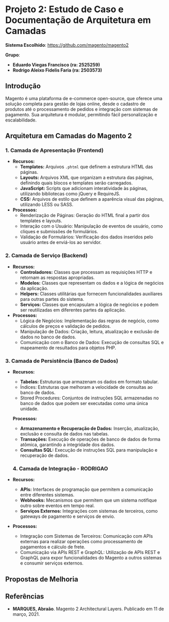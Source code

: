 # Projeto 2: Estudo de Caso e Documentação de Arquitetura em Camadas
**Sistema Escolhido**: https://github.com/magento/magento2

**Grupo**:  
- **Eduardo Viegas Francisco (ra: 2525259)**
- **Rodrigo Aleixo Fidelis Faria (ra: 2503573)**

## Introdução
Magento é uma plataforma de e-commerce open-source, que oferece uma solução completa para gestão de lojas online, desde o cadastro de produtos até o processamento de pedidos e integração com sistemas de pagamento. Sua arquitetura é modular, permitindo fácil personalização e escalabilidade.

## Arquitetura em Camadas do Magento 2

### 1. Camada de Apresentação (Frontend)
- **Recursos:**
  - **Templates:** Arquivos `.phtml` que definem a estrutura HTML das páginas.
  - **Layouts:** Arquivos XML que organizam a estrutura das páginas, definindo quais blocos e templates serão carregados.
  - **JavaScript:** Scripts que adicionam interatividade às páginas, utilizando bibliotecas como jQuery e RequireJS.
  - **CSS:** Arquivos de estilo que definem a aparência visual das páginas, utilizando LESS ou SASS.
- **Processos:**
  - Renderização de Páginas: Geração do HTML final a partir dos templates e layouts.
  - Interação com o Usuário: Manipulação de eventos de usuário, como cliques e submissões de formulários.
  - Validação de Formulários: Verificação dos dados inseridos pelo usuário antes de enviá-los ao servidor.

### 2. Camada de Serviço (Backend) 
- **Recursos:**
  - **Controladores:** Classes que processam as requisições HTTP e retornam as respostas apropriadas.
  - **Modelos:** Classes que representam os dados e a lógica de negócios da aplicação.
  - **Helpers:** Classes utilitárias que fornecem funcionalidades auxiliares para outras partes do sistema.
  - **Serviços:** Classes que encapsulam a lógica de negócios e podem ser reutilizadas em diferentes partes da aplicação.
- **Processos:**
  - Lógica de Negócios: Implementação das regras de negócio, como cálculos de preços e validação de pedidos.
  - Manipulação de Dados: Criação, leitura, atualização e exclusão de dados no banco de dados.
  - Comunicação com o Banco de Dados: Execução de consultas SQL e mapeamento de resultados para objetos PHP.

### 3. Camada de Persistência (Banco de Dados)
- **Recursos:**
  - **Tabelas:** Estruturas que armazenam os dados em formato tabular.
  - Índices: Estruturas que melhoram a velocidade de consultas ao banco de dados.
  - Stored Procedures: Conjuntos de instruções SQL armazenadas no banco de dados que podem ser executadas como uma única unidade.
  
  **Processos:**
  - **Armazenamento e Recuperação de Dados:** Inserção, atualização, exclusão e consulta de dados nas tabelas.
  - **Transações:** Execução de operações de banco de dados de forma atômica, garantindo a integridade dos dados.
  - **Consultas SQL:** Execução de instruções SQL para manipulação e recuperação de dados.
 
  ### 4. Camada de Integração - RODRIGAO
- **Recursos:**
  - **APIs:** Interfaces de programação que permitem a comunicação entre diferentes sistemas.
  - **Webhooks:** Mecanismos que permitem que um sistema notifique outro sobre eventos em tempo real.
  - **Serviços Externos:** Integrações com sistemas de terceiros, como gateways de pagamento e serviços de envio.
- **Processos:**
  - Integração com Sistemas de Terceiros: Comunicação com APIs externas para realizar operações como processamento de pagamentos e cálculo de frete.
  - Comunicação via APIs REST e GraphQL: Utilização de APIs REST e GraphQL para expor funcionalidades do Magento a outros sistemas e consumir serviços externos.

## Propostas de Melhoria



## Referências
- **MARQUES, Abraão**. Magento 2 Architectural Layers. Publicado em 11 de março, 2021.

